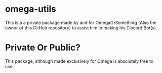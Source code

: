 # omega-utils

This is a a private package made by and for OmegaOrSomething (Also the owner of this GitHub repository) to assist him in making his Discord Bot(s).

# Private Or Public?

This package, although made exclusively for Omega is absolutely free to use.
